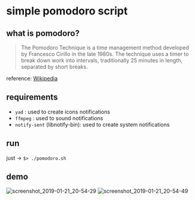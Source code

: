 # simple pomodoro script

## what is pomodoro?

> The Pomodoro Technique is a time management method developed by
> Francesco Cirillo in the late 1980s. The technique uses a timer to
> break down work into intervals, traditionally 25 minutes in length,
> separated by short breaks.

reference: [Wikipedia](https://en.wikipedia.org/wiki/Pomodoro_Technique)

## requirements

- `yad` : used to create icons notifications
- `ffmpeg` : used to sound notifications
- `notify-sent` (libnotify-bin): used to create system notifications

## run

just -> `$> ./pomodoro.sh`

## demo

![screenshot_2019-01-21_20-54-29](https://user-images.githubusercontent.com/5994972/51567233-d8e2d380-1e7d-11e9-8dd2-c9926e82a653.png)
![screenshot_2019-01-21_20-54-49](https://user-images.githubusercontent.com/5994972/51567236-daac9700-1e7d-11e9-853a-1444a94fe76f.png)
